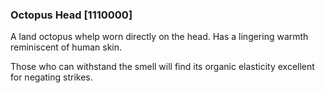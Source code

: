 ### Octopus Head [1110000]

A land octopus whelp worn directly on the head. Has a lingering warmth reminiscent of human skin.

Those who can withstand the smell will find its organic elasticity excellent for negating strikes.